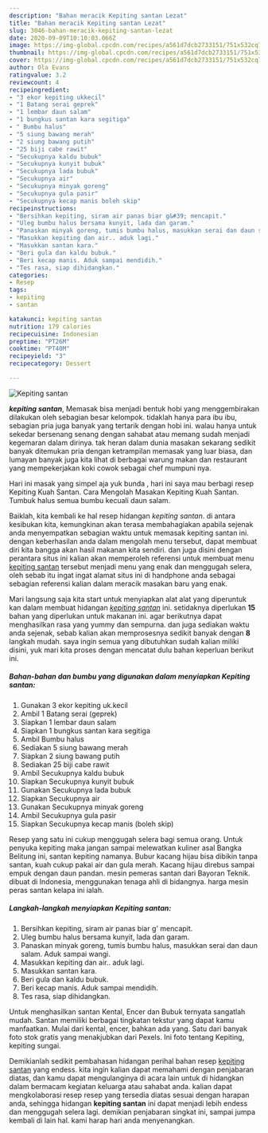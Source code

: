 ```yaml
---
description: "Bahan meracik Kepiting santan Lezat"
title: "Bahan meracik Kepiting santan Lezat"
slug: 3046-bahan-meracik-kepiting-santan-lezat
date: 2020-09-09T10:10:03.066Z
image: https://img-global.cpcdn.com/recipes/a561d7dcb2733151/751x532cq70/kepiting-santan-foto-resep-utama.jpg
thumbnail: https://img-global.cpcdn.com/recipes/a561d7dcb2733151/751x532cq70/kepiting-santan-foto-resep-utama.jpg
cover: https://img-global.cpcdn.com/recipes/a561d7dcb2733151/751x532cq70/kepiting-santan-foto-resep-utama.jpg
author: Ola Evans
ratingvalue: 3.2
reviewcount: 4
recipeingredient:
- "3 ekor kepiting ukkecil"
- "1 Batang serai geprek"
- "1 lembar daun salam"
- "1 bungkus santan kara segitiga"
- " Bumbu halus"
- "5 siung bawang merah"
- "2 siung bawang putih"
- "25 biji cabe rawit"
- "Secukupnya kaldu bubuk"
- "Secukupnya kunyit bubuk"
- "Secukupnya lada bubuk"
- "Secukupnya air"
- "Secukupnya minyak goreng"
- "Secukupnya gula pasir"
- "Secukupnya kecap manis boleh skip"
recipeinstructions:
- "Bersihkan kepiting, siram air panas biar g&#39; mencapit."
- "Uleg bumbu halus bersama kunyit, lada dan garam."
- "Panaskan minyak goreng, tumis bumbu halus, masukkan serai dan daun salam. Aduk sampai wangi."
- "Masukkan kepiting dan air.. aduk lagi."
- "Masukkan santan kara."
- "Beri gula dan kaldu bubuk."
- "Beri kecap manis. Aduk sampai mendidih."
- "Tes rasa, siap dihidangkan."
categories:
- Resep
tags:
- kepiting
- santan

katakunci: kepiting santan 
nutrition: 179 calories
recipecuisine: Indonesian
preptime: "PT26M"
cooktime: "PT40M"
recipeyield: "3"
recipecategory: Dessert

---
```



![Kepiting santan](https://img-global.cpcdn.com/recipes/a561d7dcb2733151/751x532cq70/kepiting-santan-foto-resep-utama.jpg)

<b><i>kepiting santan</i></b>, Memasak bisa menjadi bentuk hobi yang menggembirakan dilakukan oleh sebagian besar kelompok. tidaklah hanya para ibu ibu, sebagian pria juga banyak yang tertarik dengan hobi ini. walau hanya untuk sekedar bersenang senang dengan sahabat atau memang sudah menjadi kegemaran dalam dirinya. tak heran dalam dunia masakan sekarang sedikit banyak ditemukan pria dengan ketrampilan memasak yang luar biasa, dan lumayan banyak juga kita lihat di berbagai warung makan dan restaurant yang mempekerjakan koki cowok sebagai chef mumpuni nya.

Hari ini masak yang simpel aja yuk bunda , hari ini saya mau berbagi resep Kepiting Kuah Santan. Cara Mengolah Masakan Kepiting Kuah Santan. Tumbuk halus semua bumbu kecuali daun salam.

Baiklah, kita kembali ke hal resep hidangan <i>kepiting santan</i>. di antara kesibukan kita, kemungkinan akan terasa membahagiakan apabila sejenak anda menyempatkan sebagian waktu untuk memasak kepiting santan ini. dengan keberhasilan anda dalam mengolah menu tersebut, dapat membuat diri kita bangga akan hasil makanan kita sendiri. dan juga disini dengan perantara situs ini kalian akan memperoleh referensi untuk membuat menu <u>kepiting santan</u> tersebut menjadi menu yang enak dan menggugah selera, oleh sebab itu ingat ingat alamat situs ini di handphone anda sebagai sebagian referensi kalian dalam meracik masakan baru yang enak.


Mari langsung saja kita start untuk menyiapkan alat alat yang diperuntuk kan dalam membuat hidangan <u><i>kepiting santan</i></u> ini. setidaknya diperlukan <b>15</b> bahan yang diperlukan untuk makanan ini. agar berikutnya dapat menghasilkan rasa yang yummy dan sempurna. dan juga sediakan waktu anda sejenak, sebab kalian akan memprosesnya sedikit banyak dengan <b>8</b> langkah mudah. saya ingin semua yang dibutuhkan sudah kalian miliki disini, yuk mari kita proses dengan mencatat dulu bahan keperluan berikut ini.

<!--inarticleads1-->

##### Bahan-bahan dan bumbu yang digunakan dalam menyiapkan Kepiting santan:

1. Gunakan 3 ekor kepiting uk.kecil
1. Ambil 1 Batang serai (geprek)
1. Siapkan 1 lembar daun salam
1. Siapkan 1 bungkus santan kara segitiga
1. Ambil  Bumbu halus
1. Sediakan 5 siung bawang merah
1. Siapkan 2 siung bawang putih
1. Sediakan 25 biji cabe rawit
1. Ambil Secukupnya kaldu bubuk
1. Siapkan Secukupnya kunyit bubuk
1. Gunakan Secukupnya lada bubuk
1. Siapkan Secukupnya air
1. Gunakan Secukupnya minyak goreng
1. Ambil Secukupnya gula pasir
1. Siapkan Secukupnya kecap manis (boleh skip)


Resep yang satu ini cukup menggugah selera bagi semua orang. Untuk penyuka kepiting maka jangan sampai melewatkan kuliner asal Bangka Belitung ini, santan kepiting namanya. Bubur kacang hijau bisa dibikin tanpa santan, kuah cukup pakai air dan gula merah. Kacang hijau direbus sampai empuk dengan daun pandan. mesin pemeras santan dari Bayoran Teknik. dibuat di Indonesia, menggunakan tenaga ahli di bidangnya. harga mesin peras santan kelapa ini ialah. 

<!--inarticleads2-->

##### Langkah-langkah menyiapkan Kepiting santan:

1. Bersihkan kepiting, siram air panas biar g&#39; mencapit.
1. Uleg bumbu halus bersama kunyit, lada dan garam.
1. Panaskan minyak goreng, tumis bumbu halus, masukkan serai dan daun salam. Aduk sampai wangi.
1. Masukkan kepiting dan air.. aduk lagi.
1. Masukkan santan kara.
1. Beri gula dan kaldu bubuk.
1. Beri kecap manis. Aduk sampai mendidih.
1. Tes rasa, siap dihidangkan.


Untuk menghasilkan santan Kental, Encer dan Bubuk ternyata sangatlah mudah. Santan memiliki berbagai tingkatan tekstur yang dapat kamu manfaatkan. Mulai dari kental, encer, bahkan ada yang. Satu dari banyak foto stok gratis yang menakjubkan dari Pexels. Ini foto tentang Kepiting, kepiting sungai. 

Demikianlah sedikit pembahasan hidangan perihal bahan resep <u>kepiting santan</u> yang endess. kita ingin kalian dapat memahami dengan penjabaran diatas, dan kamu dapat mengulanginya di acara lain untuk di hidangkan dalam bermacam kegiatan keluarga atau sahabat anda. kalian dapat mengkolaborasi resep resep yang tersedia diatas sesuai dengan harapan anda, sehingga hidangan <b>kepiting santan</b> ini dapat menjadi lebih endess dan menggugah selera lagi. demikian penjabaran singkat ini, sampai jumpa kembali di lain hal. kami harap hari anda menyenangkan.
